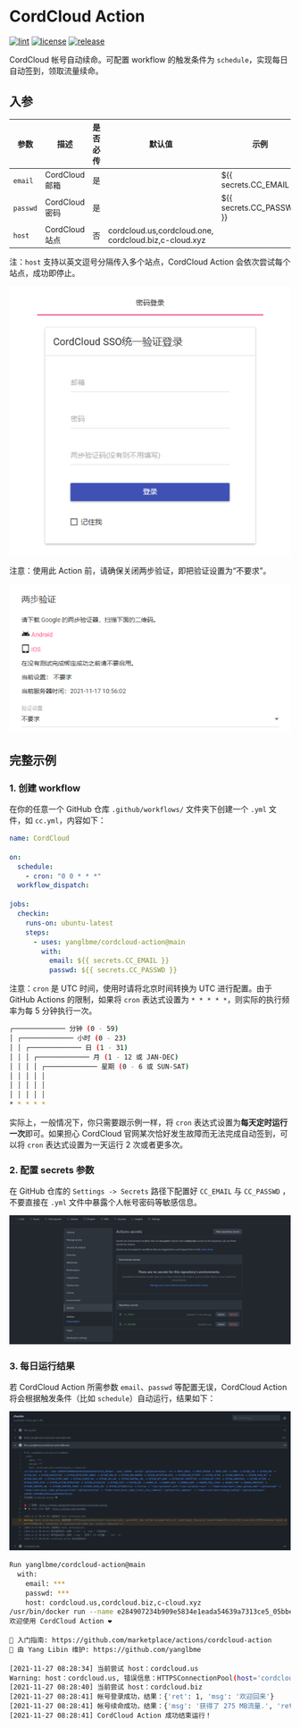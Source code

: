 # CordCloud Action

<a href="https://github.com/yanglbme/cordcloud-action/actions"><img src="https://img.shields.io/github/workflow/status/yanglbme/cordcloud-action/Sync?color=42b883&label=sync&style=flat-square" alt="lint"></a> <a href="./LICENSE"><img src="https://img.shields.io/github/license/yanglbme/cordcloud-action?color=42b883&style=flat-square" alt="license"></a> <a href="../../releases"><img src="https://img.shields.io/github/v/release/yanglbme/cordcloud-action?color=42b883&style=flat-square" alt="release"></a>

CordCloud 帐号自动续命。可配置 workflow 的触发条件为 `schedule`，实现每日自动签到，领取流量续命。

## 入参

| 参数     | 描述           | 是否必传 | 默认值                                                   | 示例                     |
| -------- | -------------- | -------- | -------------------------------------------------------- | ------------------------ |
| `email`  | CordCloud 邮箱 | 是       |                                                          | ${{ secrets.CC_EMAIL }}  |
| `passwd` | CordCloud 密码 | 是       |                                                          | ${{ secrets.CC_PASSWD }} |
| `host`   | CordCloud 站点 | 否       | cordcloud.us,cordcloud.one,<br>cordcloud.biz,c-cloud.xyz |                          |

注：`host` 支持以英文逗号分隔传入多个站点，CordCloud Action 会依次尝试每个站点，成功即停止。

![](./images/login.png)

注意：使用此 Action 前，请确保关闭两步验证，即把验证设置为“不要求”。

![](./images/no_2steps.png)

## 完整示例

### 1. 创建 workflow

在你的任意一个 GitHub 仓库 `.github/workflows/` 文件夹下创建一个 `.yml` 文件，如 `cc.yml`，内容如下：

```yml
name: CordCloud

on:
  schedule:
    - cron: "0 0 * * *"
  workflow_dispatch:

jobs:
  checkin:
    runs-on: ubuntu-latest
    steps:
      - uses: yanglbme/cordcloud-action@main
        with:
          email: ${{ secrets.CC_EMAIL }}
          passwd: ${{ secrets.CC_PASSWD }}
```

注意：`cron` 是 UTC 时间，使用时请将北京时间转换为 UTC 进行配置。由于 GitHub Actions 的限制，如果将 `cron` 表达式设置为 `* * * * *`，则实际的执行频率为每 5 分钟执行一次。

```bash
┌───────────── 分钟 (0 - 59)
│ ┌───────────── 小时 (0 - 23)
│ │ ┌───────────── 日 (1 - 31)
│ │ │ ┌───────────── 月 (1 - 12 或 JAN-DEC)
│ │ │ │ ┌───────────── 星期 (0 - 6 或 SUN-SAT)
│ │ │ │ │
│ │ │ │ │
│ │ │ │ │
* * * * *
```

实际上，一般情况下，你只需要跟示例一样，将 `cron` 表达式设置为**每天定时运行一次**即可。如果担心 CordCloud 官网某次恰好发生故障而无法完成自动签到，可以将 `cron` 表达式设置为一天运行 2 次或者更多次。

### 2. 配置 secrets 参数

在 GitHub 仓库的 `Settings -> Secrets` 路径下配置好 `CC_EMAIL` 与 `CC_PASSWD` ，不要直接在 `.yml` 文件中暴露个人帐号密码等敏感信息。

![](./images/add_secrets.png)

### 3. 每日运行结果

若 CordCloud Action 所需参数 `email`、`passwd` 等配置无误，CordCloud Action 将会根据触发条件（比如 `schedule`）自动运行，结果如下：

![](./images/res.png)

```bash
Run yanglbme/cordcloud-action@main
  with:
    email: ***
    passwd: ***
    host: cordcloud.us,cordcloud.biz,c-cloud.xyz
/usr/bin/docker run --name e284907234b909e5834e1eada54639a7313ce5_05bbe4 --label e28490 --workdir /github/workspace --rm -e INPUT_EMAIL -e INPUT_PASSWD -e INPUT_HOST -e HOME -e GITHUB_JOB -e GITHUB_REF -e GITHUB_SHA -e GITHUB_REPOSITORY -e GITHUB_REPOSITORY_OWNER -e GITHUB_RUN_ID -e GITHUB_RUN_NUMBER -e GITHUB_RETENTION_DAYS -e GITHUB_RUN_ATTEMPT -e GITHUB_ACTOR -e GITHUB_WORKFLOW -e GITHUB_HEAD_REF -e GITHUB_BASE_REF -e GITHUB_EVENT_NAME -e GITHUB_SERVER_URL -e GITHUB_API_URL -e GITHUB_GRAPHQL_URL -e GITHUB_REF_NAME -e GITHUB_REF_PROTECTED -e GITHUB_REF_TYPE -e GITHUB_WORKSPACE -e GITHUB_ACTION -e GITHUB_EVENT_PATH -e GITHUB_ACTION_REPOSITORY -e GITHUB_ACTION_REF -e GITHUB_PATH -e GITHUB_ENV -e RUNNER_OS -e RUNNER_ARCH -e RUNNER_NAME -e RUNNER_TOOL_CACHE -e RUNNER_TEMP -e RUNNER_WORKSPACE -e ACTIONS_RUNTIME_URL -e ACTIONS_RUNTIME_TOKEN -e ACTIONS_CACHE_URL -e GITHUB_ACTIONS=true -e CI=true -v "/var/run/docker.sock":"/var/run/docker.sock" -v "/home/runner/work/_temp/_github_home":"/github/home" -v "/home/runner/work/_temp/_github_workflow":"/github/workflow" -v "/home/runner/work/_temp/_runner_file_commands":"/github/file_commands" -v "/home/runner/work/reading/reading":"/github/workspace" e28490:7234b909e5834e1eada54639a7313ce5
欢迎使用 CordCloud Action ❤

📕 入门指南: https://github.com/marketplace/actions/cordcloud-action
📣 由 Yang Libin 维护: https://github.com/yanglbme

[2021-11-27 08:28:34] 当前尝试 host：cordcloud.us
Warning: host：cordcloud.us, 错误信息：HTTPSConnectionPool(host='cordcloud.us', port=443): Max retries exceeded with url: /auth/login (Caused by ConnectTimeoutError(<urllib3.connection.HTTPSConnection object at 0x7ff7f990c4c0>, 'Connection to cordcloud.us timed out. (connect timeout=6)'))
[2021-11-27 08:28:40] 当前尝试 host：cordcloud.biz
[2021-11-27 08:28:41] 帐号登录成功，结果：{'ret': 1, 'msg': '欢迎回来'}
[2021-11-27 08:28:41] 帐号续命成功，结果：{'msg': '获得了 275 MB流量.', 'ret': 1}
[2021-11-27 08:28:41] CordCloud Action 成功结束运行！
```
